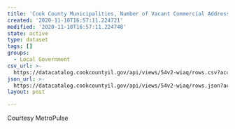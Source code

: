 ```yaml
---
title: 'Cook County Municipalities, Number of Vacant Commercial Addresses, 3/2009 ACS'
created: '2020-11-10T16:57:11.224721'
modified: '2020-11-10T16:57:11.224748'
state: active
type: dataset
tags: []
groups:
  - Local Government
csv_url: >-
  https://datacatalog.cookcountyil.gov/api/views/54v2-wiaq/rows.csv?accessType=DOWNLOAD
json_url: >-
  https://datacatalog.cookcountyil.gov/api/views/54v2-wiaq/rows.json?accessType=DOWNLOAD
layout: post

---
```

Courtesy MetroPulse
